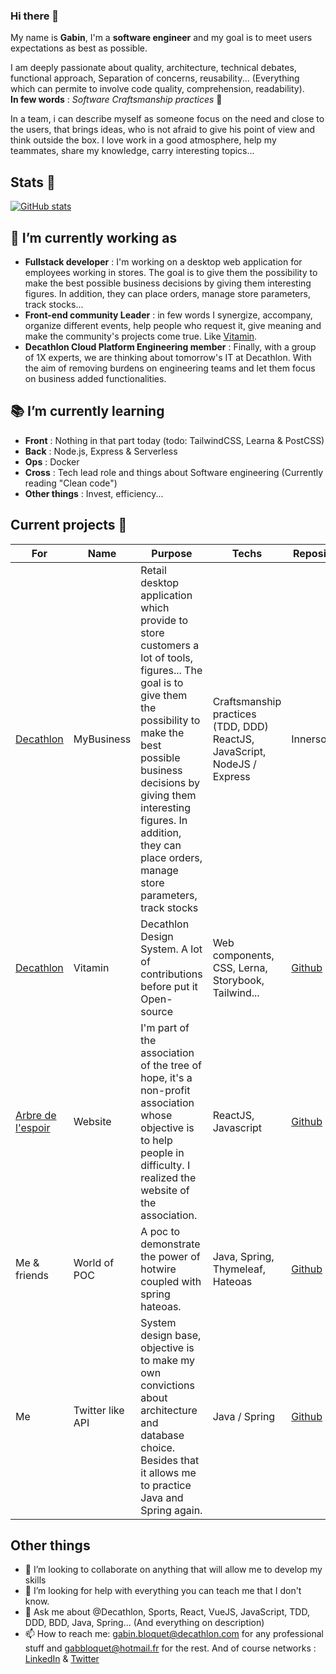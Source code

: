 ### Hi there 👋

My name is **Gabin**, I'm a **software engineer** and my goal is to meet users expectations as best as possible.  

I am deeply passionate about quality, architecture, technical debates, functional approach, Separation of concerns, reusability... (Everything which can permite to involve code quality, comprehension, readability).  
**In few words** : *Software Craftsmanship practices* 🙂

In a team, i can describe myself as someone focus on the need and close to the users, that brings ideas, who is not afraid to give his point of view and think outside the box. I love work in a good atmosphere, help my teammates, share my knowledge, carry interesting topics...

## Stats 🚀

[![GitHub stats](https://github-readme-stats.vercel.app/api?username=gabbloquet&show_icons=true&theme=tokyonight&count_private=true&include_all_commits=true])](https://github.com/anuraghazra/github-readme-stats)

## 🔭 I’m currently working as

- **Fullstack developer** : I'm working on a desktop web application for employees working in stores. The goal is to give them the possibility to make the best possible business decisions by giving them interesting figures. In addition, they can place orders, manage store parameters, track stocks...
- **Front-end community Leader** : in few words I synergize, accompany, organize different events, help people who request it, give meaning and make the community's projects come true. Like [Vitamin](https://github.com/Decathlon/vitamin-web).
- **Decathlon Cloud Platform Engineering member** : Finally, with a group of 1X experts, we are thinking about tomorrow's IT at Decathlon. With the aim of removing burdens on engineering teams and let them focus on business added functionalities.

## 📚 I’m currently learning

- **Front** : Nothing in that part today (todo: TailwindCSS, Learna & PostCSS)
- **Back** : Node.js, Express & Serverless
- **Ops** : Docker
- **Cross** : Tech lead role and things about Software engineering (Currently reading "Clean code")
- **Other things** : Invest, efficiency...

## Current projects 🚧

For|Name|Purpose|Techs|Repository|Demo
--|--|-----|--|--|--
[Decathlon](https://www.decathlon.fr/)| MyBusiness | Retail desktop application which provide to store customers a lot of tools, figures... The goal is to give them the possibility to make the best possible business decisions by giving them interesting figures. In addition, they can place orders, manage store parameters, track stocks | Craftsmanship practices (TDD, DDD) ReactJS, JavaScript, NodeJS / Express | Innersource | Innersource
[Decathlon](https://www.decathlon.fr/)| Vitamin | Decathlon Design System. A lot of contributions before put it Open-source | Web components, CSS, Lerna, Storybook, Tailwind... | [Github](https://github.com/Decathlon/vitamin-web) | [Decathlon Design](https://www.decathlon.design/)
[Arbre de l'espoir](http://www.larbredelespoir.fr/)| Website | I'm part of the association of the tree of hope, it's a non-profit association whose objective is to help people in difficulty. I realized the website of the association. | ReactJS, Javascript | [Github](https://github.com/gabbloquet/arbre-de-lespoir) | [Site](http://www.larbredelespoir.fr/)
Me & friends | World of POC | A poc to demonstrate the power of hotwire coupled with spring hateoas. | Java, Spring, Thymeleaf, Hateoas | [Github](https://github.com/ecattez/word-of-poc) | Nothing for now
Me | Twitter like API | System design base, objective is to make my own convictions about architecture and database choice. Besides that it allows me to practice Java and Spring again.  | Java / Spring | [Github](https://github.com/gabbloquet/soft-twitter) | [Reports](https://github.com/gabbloquet/soft-twitter/blob/master/reports.md)

## Other things

- 👯 I’m looking to collaborate on anything that will allow me to develop my skills
- 🤔 I’m looking for help with everything you can teach me that I don't know.
- 💬 Ask me about @Decathlon, Sports, React, VueJS, JavaScript, TDD, DDD, BDD, Java, Spring... (And everything on description)
- 📫 How to reach me: gabin.bloquet@decathlon.com for any professional stuff and gabbloquet@hotmail.fr for the rest. And of course networks : [LinkedIn](https://www.linkedin.com/in/gabin-bloquet-65071a145/) & [Twitter](https://twitter.com/BloquetGabin)
